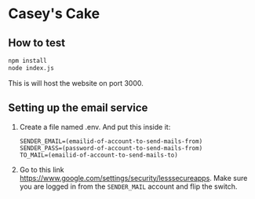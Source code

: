 # Casey's Cake

## How to test

```bash
npm install
node index.js
```

This is will host the website on port 3000.

## Setting up the email service

1. Create a file named .env. And put this inside it:
    ```
    SENDER_EMAIL=(emailid-of-account-to-send-mails-from)
    SENDER_PASS=(password-of-account-to-send-mails-from)
    TO_MAIL=(emailid-of-account-to-send-mails-to)
    ```
2. Go to this link https://www.google.com/settings/security/lesssecureapps.
    Make sure you are logged in from the `SENDER_MAIL` account and flip the switch.

